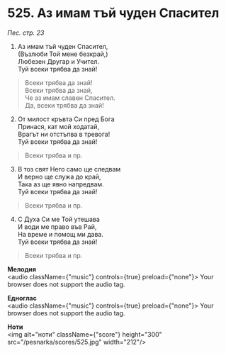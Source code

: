 # 525. Аз имам тъй чуден Спасител

_Пес. стр. 23_

1. Аз имам тъй чуден Спасител,  
(Възлюби Той мене безкрай,)  
Любезен Другар и Учител.  
Туй всеки трябва да знай!  

> Всеки трябва да знай!  
> Всеки трябва да знай,  
> Че аз имам славен Спасител.  
> Да, всеки трябва да знай!

2. От милост кръвта Си пред Бога  
Принася, кат мой ходатай,  
Врагът ни отстъпва в тревога!  
Туй всеки трябва да знай!  

> Всеки трябва и пр.  

3. В тоз свят Него само ще следвам  
И верно ще служа до край,  
Така аз ще явно напредвам.  
Туй всеки трябва да знай!  

> Всеки трябва и пр.  

4. С Духа Си ме Той утешава  
И води ме право във Рай,  
На време и помощ ми дава.  
Туй всеки трябва да знай!  

> Всеки трябва и пр.

**Мелодия**  
<audio className={"music"} controls={true} preload={"none"}>
    <source src="/pesnarka/mp3/525.mp3" type="audio/mpeg"/>
    Your browser does not support the audio tag.
</audio>

**Едноглас**  
<audio className={"music"} controls={true} preload={"none"}>
    <source src="/pesnarka/transp/525.mp3" type="audio/mpeg"/>
    Your browser does not support the audio tag.
</audio>

**Ноти**  
<img alt="ноти" className={"score"} height="300" src="/pesnarka/scores/525.jpg" width="212"/>
